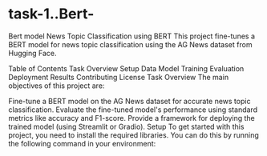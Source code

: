 # task-1..Bert-
Bert model
News Topic Classification using BERT
This project fine-tunes a BERT model for news topic classification using the AG News dataset from Hugging Face.

Table of Contents
Task Overview
Setup
Data
Model
Training
Evaluation
Deployment
Results
Contributing
License
Task Overview
The main objectives of this project are:

Fine-tune a BERT model on the AG News dataset for accurate news topic classification.
Evaluate the fine-tuned model's performance using standard metrics like accuracy and F1-score.
Provide a framework for deploying the trained model (using Streamlit or Gradio).
Setup
To get started with this project, you need to install the required libraries. You can do this by running the following command in your environment:
